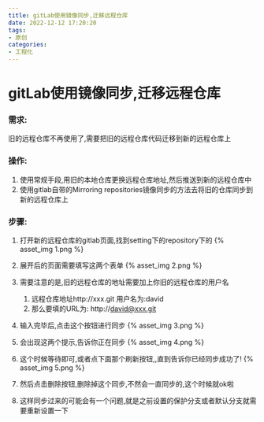 ```yaml
---
title: gitLab使用镜像同步,迁移远程仓库
date: 2022-12-12 17:20:20
tags:
- 原创
categories:
- 工程化
---
```


# gitLab使用镜像同步,迁移远程仓库

### 需求:

旧的远程仓库不再使用了,需要把旧的远程仓库代码迁移到新的远程仓库上

### 操作:

1. 使用常规手段,用旧的本地仓库更换远程仓库地址,然后推送到新的远程仓库中
2. 使用gitlab自带的Mirroring repositories镜像同步的方法去将旧的仓库同步到新的远程仓库上

### 步骤:

1. 打开新的远程仓库的gitlab页面,找到setting下的repository下的
{% asset_img 1.png %}

2. 展开后的页面需要填写这两个表单
{% asset_img 2.png %}

3. 需要注意的是,旧的远程仓库的地址需要加上你旧的远程仓库的用户名
   1. 远程仓库地址http://xxx.git 用户名为:david
   2. 那么要填的URL为: http://david@xxx.git
4. 输入完毕后,点击这个按钮进行同步
{% asset_img 3.png %}

5. 会出现这两个提示,告诉你正在同步
{% asset_img 4.png %}

6. 这个时候等待即可,或者点下面那个刷新按钮,,直到告诉你已经同步成功了!
{% asset_img 5.png %}

7. 然后点击删除按钮,删除掉这个同步,不然会一直同步的,这个时候就ok啦

8. 这样同步过来的可能会有一个问题,就是之前设置的保护分支或者默认分支就需要重新设置一下